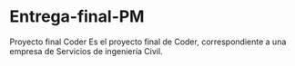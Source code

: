 # Entrega-final-PM
Proyecto final Coder
Es el proyecto final de Coder, correspondiente a una empresa de Servicios de ingeniería Civil.
